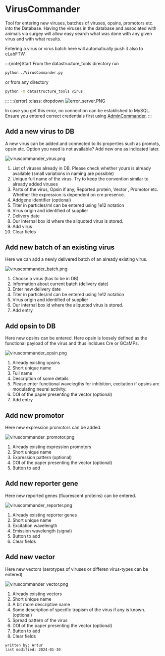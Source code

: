 # VirusCommander
Tool for entering new viruses, batches of viruses, opsins, promotors etc. into the Database.
Having the viruses in the  database and associated with animals via surgey will allow easy search what was done with any
given virus and with what results.

Entering a virus or virus batch here will automatically push it also to eLabFTW.

:::{note}Start
From the datastructure_tools directory run
~~~bash
python ./VirusCommander.py
~~~
or from any directory
~~~bash
python -m datastructure_tools virus
~~~
:::
:::{error}
:class: dropdown
![error_server.PNG](../images/error_server.PNG)

In case you get this error, no connection can be established to MySQL. Ensure you entered correct credentials 
first using [AdminCommander](AdminCommander.md#db-configuration).
:::

## Add a new virus to DB
A new virus can be added and connected to its properties such as promots, opsin etc.
Option you need is not available? Add new one as indicated later.

![viruscommander_virus.png](../images/viruscommander_virus.png)
1. List of viruses already in DB. Please check whether yours is already available (small variations in naming are possible)
2. Unique full name of the virus. Try to keep the convention similar to already added viruses
3. Parts of the virus, Opsin if any, Reported protein, Vector , Promotor etc. Whether the expression is dependent 
on cre presence.
4. Addgene identifier (optional)
5. Titer in particles/ml can be entered using 1e12 notation
6. Virus origin and identified of supplier
7. Delivery date
8. Our internal box id where the aliquoted virus is stored.
9. Add virus
10. Clear fields

## Add new batch of an existing virus
Here we can add a newly delivered batch of an already existing virus.

![viruscommander_batch.png](../images/viruscommander_batch.png)
1. Choose a virus (has to be in DB)
2. Information about current batch (delivery date)
3. Enter new delivery date
4. Titer in particles/ml can be entered using 1e12 notation
5. Virus origin and identified of supplier
6. Our internal box id where the aliquoted virus is stored.
7. Add entry

## Add opsin to DB
Here new opsins can be entered. Here opsin is loosely defined as the functional payload of the virus and thus incldues 
Cre or GCaMPs.

![viruscommander_opsin.png](../images/viruscommander_opsin.png)
1. Already existing opsins
2. Short unique name
3. Full name
4. Description of some details
5. Please enter functional wavelegths for inhibition, excitation if opsins are modulating neural activity.
6. DOI of the paper presenting the vector (optional)
7. Add entry

## Add new promotor 
Here new expression promotors can be added.

![viruscommander_promotor.png](../images/viruscommander_promotor.png)

1. Already existing expression promotors
2. Short unique name
3. Expression pattern (optional)
4. DOI of the paper presenting the vector (optional)
5. Button to add


## Add new reporter gene
Here new reported genes (fluorescent proteins) can be entered.

![viruscommander_reporter.png](../images/viruscommander_reporter.png)

1. Already existing reporter genes
2. Short unique name
3. Excitation wavelength
4. Emission wavelength (signal)
5. Button to add
6. Clear fields


## Add new vector
Here new vectors (serotypes of viruses or differen virus-types can be entered)

![viruscommander_vector.png](../images/viruscommander_vector.png)
1. Already existing vectors
2. Short unique name
3. A bit more descriptive name
4. Some description of specific tropism of the virus if any is known. (optional)
5. Spread pattern of the virus
6. DOI of the paper presenting the vector (optional)
7. Button to add
8. Clear fields


~~~~
written by: Artur
last modified: 2024-01-30
~~~~